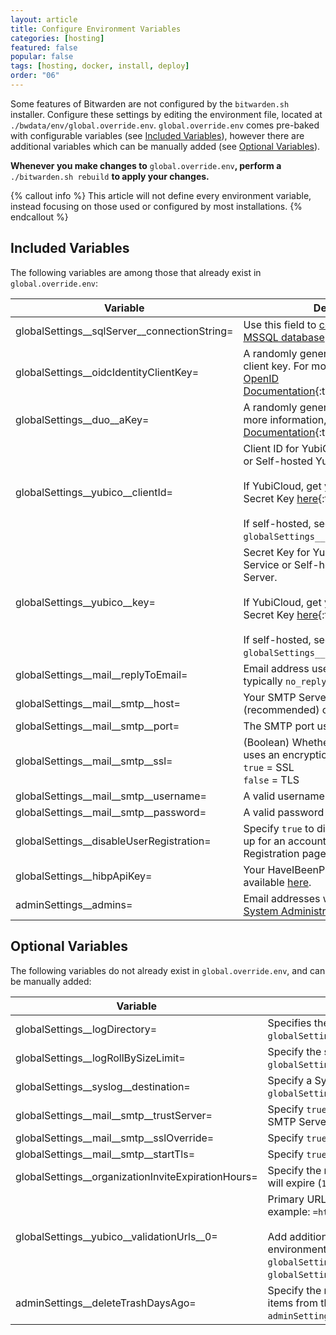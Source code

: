 ```yaml
---
layout: article
title: Configure Environment Variables
categories: [hosting]
featured: false
popular: false
tags: [hosting, docker, install, deploy]
order: "06"
---
```


Some features of Bitwarden are not configured by the `bitwarden.sh` installer. Configure these settings by editing the environment file, located at `./bwdata/env/global.override.env`. `global.override.env` comes pre-baked with configurable variables (see [Included Variables](#included-variables)), however there are additional variables which can be manually added (see [Optional Variables](#optional-variables)).

**Whenever you make changes to** `global.override.env`**, perform a** `./bitwarden.sh rebuild` **to apply your changes.**

{% callout info %}
This article will not define every environment variable, instead focusing on those used or configured by most installations.
{% endcallout %}

## Included Variables

The following variables are among those that already exist in `global.override.env`:

|Variable|Description|
|--------|-----------|
|globalSettings__sqlServer__connectionString=|Use this field to [connect to an exernal MSSQL database]({{site.baseurl}}/article/external-db/).|
|globalSettings__oidcIdentityClientKey=|A randomly generated OpenID Connect client key. For more information, see [OpenID Documentation](https://openid.net/specs/openid-connect-registration-1_0.html#RegistrationResponse){:target="\_blank"}.|
|globalSettings__duo__aKey=|A randomly generated Duo akey. For more information, see [Duo's Documentation](https://duo.com/docs/duoweb#1.-generate-an-akey){:target="\_blank"}.|
|globalSettings__yubico__clientId=|Client ID for YubiCloud Validation Service or Self-hosted Yubico Validation Server.<br><br>If YubiCloud, get your Client ID and Secret Key [here](https://upgrade.yubico.com/getapikey/){:target="\_blank"}.<br><br>If self-hosted, see Optional Variable `globalSettings__yubico__validationUrls`.|
|globalSettings__yubico__key=|Secret Key for YubiCloud Validation Service or Self-hosted Yubico Validation Server.<br><br>If YubiCloud, get your Client ID and Secret Key [here](https://upgrade.yubico.com/getapikey/){:target="\_blank"}.<br><br>If self-hosted, see Optional Variable `globalSettings__yubico__validationUrls`.|
|globalSettings__mail__replyToEmail=|Email address used for invitations, typically `no_reply@smpt__host`.|
|globalSettings__mail__smtp__host=|Your SMTP Server hostname (recommended) or IP address.|
|globalSettings__mail__smtp__port=|The SMTP port used by the SMTP Server.|
|globalSettings__mail__smtp__ssl=| (Boolean) Whether your SMTP Server uses an encryption protocol:<br>`true` = SSL<br>`false` = TLS|
|globalSettings__mail__smtp__username=|A valid username for the `smtp__host`.|
|globalSettings__mail__smtp__password=|A valid password for the `smtp__host`.|
|globalSettings__disableUserRegistration=|Specify `true` to disable new users signing up for an account on this instance via the Registration page.|
|globalSettings__hibpApiKey=|Your HaveIBeenPwned (HIBP) API Key, available [here](https://haveibeenpwned.com/API/Key).|
|adminSettings__admins=|Email addresses which may access the [System Administrator Portal]({{site.baseurl}}/article/admin-portal/).|

## Optional Variables

The following variables do not already exist in `global.override.env`, and can be manually added:

|Variable|Description|
|--------|-----------|
|globalSettings__logDirectory=|Specifies the directory to save log files to. By default, `globalSettings__logDirectory=bwdata/logs`.|
|globalSettings__logRollBySizeLimit=|Specify the size limit in bytes to use for rolling log files (e.g. `globalSettings__logRollBySizeLimit=1073741824`).|
|globalSettings__syslog__destination=|Specify a Syslog server or endpoint to send log files to (e.g. `globalSettings__syslog__destination=udp://example.com:514`).|
|globalSettings__mail__smtp__trustServer=|Specify `true` to explicitly trust the certificate presented by the SMTP Server (**not recommended for production**).|
|globalSettings__mail__smtp__sslOverride=|Specify `true` to use SSL (not TLS) on port 25.|
|globalSettings__mail__smtp__startTls=|Specify `true` to force STARTTLS (Opportunistic TLS).|
|globalSettings__organizationInviteExpirationHours=|Specify the number of hours after which an Organization Invite will expire (`120` by default).|
|globalSettings__yubico__validationUrls__0=|Primary URL for self-hosted Yubico Validation Server. For example: `=https://your.url.com/wsapi/2.0/verify`.<br><br>Add additional Validation Server URLs by creating incremented environment variables, for example `globalSettings__yubico__validationUrls__1=`, `globalSettings__yubico__validationUrls__2=`.|
|adminSettings__deleteTrashDaysAgo=|Specify the number of days after which to permanently delete items from the Trash. By default, `adminSettings__deleteTrashDaysAgo=30`.|
